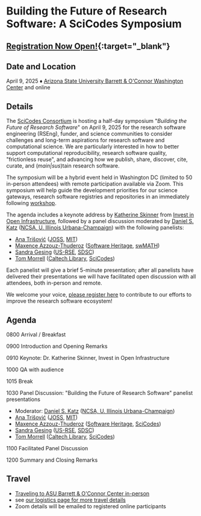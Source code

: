 # Building the Future of Research Software: A SciCodes Symposium 
## [Registration Now Open!](https://forms.gle/cDg5CV54ovYEZAUx5){:target="_blank"}
## Date and Location
April 9, 2025 &#9830; [Arizona State University Barrett &amp; O'Connor Washington Center](https://washingtondc.asu.edu/barrett-and-oconnor-center) and online

## Details
The [SciCodes Consortium](https://scicodes.net) is hosting a half-day symposium &quot;*Building the Future of Research Software*&quot; on April 9, 2025 for the research software engineering (RSEng), funder, and science communities to consider challenges and long-term aspirations for research software and computational science. We are particularly interested in how to better support computational reproducibility, research software quality, "frictionless reuse", and advancing how we publish, share, discover, cite, curate, and (*main\|sus*)tain research software.

The symposium will be a hybrid event held in Washington DC (limited to 50 in-person attendees) with remote participation available via Zoom.
This symposium will help guide the development priorities for our science gateways, research software registries and repositories in an immediately following [workshop](workshop.html).

The agenda includes a keynote address by [Katherine Skinner](https://investinopen.org/about/team/katherine/) from [Invest in Open Infrastructure](https://investinopen.org/about/), followed by a panel discussion moderated by [Daniel S. Katz](https://danielskatz.org/) ([NCSA, U. Illinois Urbana-Champaign](https://www.ncsa.illinois.edu/)) with the following panelists:

- [Ana Trišović](https://anatrisovic.com/) ([JOSS](https://joss.theoj.org/), [MIT](https://www.csail.mit.edu/))
- [Maxence Azzouz-Thuderoz](https://www.softwareheritage.org/2023/04/06/ambassador-maxence-azzouz-thuderoz/) ([Software Heritage](https://www.softwareheritage.org/), [swMATH](https://zbmath.org/software/)) 
- [Sandra Gesing](http://sandra-gesing.com/) ([US-RSE](https://us-rse.org), [SDSC](https://www.sdsc.edu)) 
- [Tom Morrell](https://bsky.app/profile/tmorrell.bsky.social) ([Caltech Library](http://data.caltech.edu/), [SciCodes](https://scicodes.net))

Each panelist will give a brief 5-minute presentation; after all panelists have delivered their presentations we will have facilitated open discussion with all attendees, both in-person and remote.

We welcome your voice, [please register here](https://forms.gle/cDg5CV54ovYEZAUx5) to contribute to our efforts to improve the research software ecosystem!

## Agenda

0800 Arrival / Breakfast

0900 Introduction and Opening Remarks

0910 Keynote: Dr. Katherine Skinner, Invest in Open Infrastructure

1000 QA with audience

1015 Break

1030 Panel Discussion: "Building the Future of Research Software" panelist presentations

- Moderator: [Daniel S. Katz](https://danielskatz.org/) ([NCSA, U. Illinois Urbana-Champaign](https://www.ncsa.illinois.edu/)) 
- [Ana Trišović](https://anatrisovic.com/) ([JOSS](https://joss.theoj.org/), [MIT](https://www.csail.mit.edu/))
- [Maxence Azzouz-Thuderoz](https://www.softwareheritage.org/2023/04/06/ambassador-maxence-azzouz-thuderoz/) ([Software Heritage](https://www.softwareheritage.org/), [SciCodes](https://scicodes.net)) 
- [Sandra Gesing](http://sandra-gesing.com/) ([US-RSE](https://us-rse.org), [SDSC](https://www.sdsc.edu)) 
- [Tom Morrell](https://bsky.app/profile/tmorrell.bsky.social) ([Caltech Library](http://data.caltech.edu/), [SciCodes](https://scicodes.net))

1100 Facilitated Panel Discussion

1200 Summary and Closing Remarks

## Travel

- [Traveling to ASU Barrett & O'Connor Center in-person](https://washingtondc.asu.edu/barrett-and-oconnor-center#webspark-anchor-link--22)
- see [our logistics page for more travel details](logistics.html)
- Zoom details will be emailed to registered online participants

